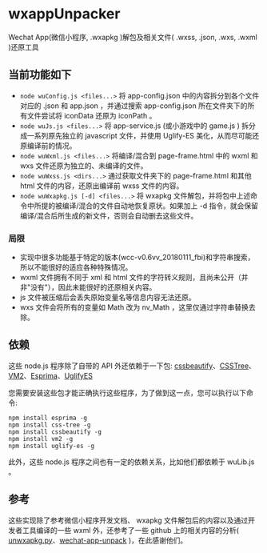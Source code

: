 # wxappUnpacker

Wechat App(微信小程序, .wxapkg )解包及相关文件( .wxss, .json, .wxs, .wxml )还原工具

## 当前功能如下

- `node wuConfig.js <files...>` 将 app-config.json 中的内容拆分到各个文件对应的 .json 和 app.json ，并通过搜索 app-config.json 所在文件夹下的所有文件尝试将 iconData 还原为 iconPath 。
- `node wuJs.js <files...>` 将 app-service.js (或小游戏中的 game.js ) 拆分成一系列原先独立的 javascript 文件，并使用 Uglify-ES 美化，从而尽可能还原编译前的情况。
- `node wuWxml.js <files...>` 将编译/混合到 page-frame.html 中的 wxml 和 wxs 文件还原为独立的、未编译的文件。
- `node wuWxss.js <dirs...>` 通过获取文件夹下的 page-frame.html 和其他 html 文件的内容，还原出编译前 wxss 文件的内容。
- `node wuWxapkg.js [-d] <files...>` 将 wxapkg 文件解包，并将包中上述命令中所提的被编译/混合的文件自动地恢复原状。如果加上 -d 指令，就会保留编译/混合后所生成的新文件，否则会自动删去这些文件。

### 局限

- 实现中很多功能基于特定的版本(wcc-v0.6vv_20180111_fbi)和字符串搜索，所以不能很好的适应各种特殊情况。
- wxml 文件拥有不同于 xml 和 html 文件的字符转义规则，且尚未公开（并非"没有"），因此未能很好的还原相关内容。
- js 文件被压缩后会丢失原始变量名等信息内容无法还原。
- wxs 文件会将所有的变量如 Math 改为 nv_Math ，这里仅通过字符串替换去除。

## 依赖

这些 node.js 程序除了自带的 API 外还依赖于一下包:
[cssbeautify](https://github.com/senchalabs/cssbeautify)、[CSSTree](https://github.com/codenothing/CSSTree)、[VM2](https://github.com/patriksimek/vm2)、[Esprima](https://github.com/jquery/esprima)、[UglifyES](https://github.com/mishoo/UglifyJS2/tree/harmony)

您需要安装这些包才能正确执行这些程序，为了做到这一点，您可以执行以下命令:

    npm install esprima -g
    npm install css-tree -g
    npm install cssbeautify -g
    npm install vm2 -g
    npm install uglify-es -g

此外，这些 node.js 程序之间也有一定的依赖关系，比如他们都依赖于 wuLib.js 。

## 参考

这些实现除了参考微信小程序开发文档、 wxapkg 文件解包后的内容以及通过开发者工具编译的一些 wxml 外，还参考了一些 github 上的相关内容的分析( [unwxapkg.py](https://gist.github.com/feix/32ab8f0dfe99aa8efa84f81ed68a0f3e)、[wechat-app-unpack](https://github.com/leo9960/wechat-app-unpack/) )，在此感谢他们。
